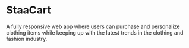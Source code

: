 # StaaCart

A fully responsive web app where users can purchase and personalize clothing items while keeping up with the latest trends in the clothing and fashion industry.
